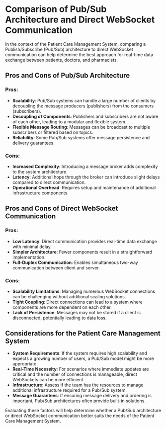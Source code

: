 # Comparison of Pub/Sub Architecture and Direct WebSocket Communication

In the context of the Patient Care Management System, comparing a Publish/Subscribe (Pub/Sub) architecture to direct WebSocket communication can help determine the best approach for real-time data exchange between patients, doctors, and pharmacists.

## Pros and Cons of Pub/Sub Architecture

### Pros:

- **Scalability**: Pub/Sub systems can handle a large number of clients by decoupling the message producers (publishers) from the consumers (subscribers).
- **Decoupling of Components**: Publishers and subscribers are not aware of each other, leading to a modular and flexible system.
- **Flexible Message Routing**: Messages can be broadcast to multiple subscribers or filtered based on topics.
- **Reliability**: Some Pub/Sub systems offer message persistence and delivery guarantees.

### Cons:

- **Increased Complexity**: Introducing a message broker adds complexity to the system architecture.
- **Latency**: Additional hops through the broker can introduce slight delays compared to direct communication.
- **Operational Overhead**: Requires setup and maintenance of additional infrastructure components.

## Pros and Cons of Direct WebSocket Communication

### Pros:

- **Low Latency**: Direct communication provides real-time data exchange with minimal delay.
- **Simpler Architecture**: Fewer components result in a straightforward implementation.
- **Full-Duplex Communication**: Enables simultaneous two-way communication between client and server.

### Cons:

- **Scalability Limitations**: Managing numerous WebSocket connections can be challenging without additional scaling solutions.
- **Tight Coupling**: Direct connections can lead to a system where components are more dependent on each other.
- **Lack of Persistence**: Messages may not be stored if a client is disconnected, potentially leading to data loss.

## Considerations for the Patient Care Management System

- **System Requirements**: If the system requires high scalability and expects a growing number of users, a Pub/Sub model might be more appropriate.
- **Real-Time Necessity**: For scenarios where immediate updates are critical and the number of connections is manageable, direct WebSockets can be more efficient.
- **Infrastructure**: Assess if the team has the resources to manage additional infrastructure required for a Pub/Sub system.
- **Message Guarantees**: If ensuring message delivery and ordering is important, Pub/Sub architectures often provide built-in solutions.

Evaluating these factors will help determine whether a Pub/Sub architecture or direct WebSocket communication better suits the needs of the Patient Care Management System.
